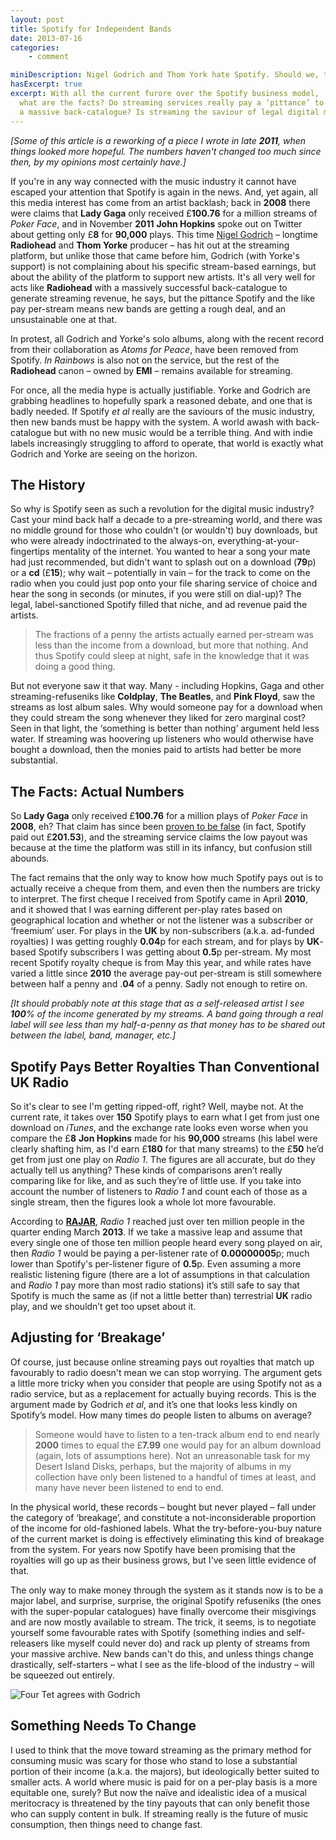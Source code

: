 ```yaml
---
layout: post
title: Spotify for Independent Bands
date: 2013-07-16
categories:
	- comment

miniDescription: Nigel Godrich and Thom York hate Spotify. Should we, too? 
hasExcerpt: true
excerpt: With all the current furore over the Spotify business model,
  what are the facts? Do streaming services really pay a ‘pittance’ to anyone without
  a massive back-catalogue? Is streaming the saviour of legal digital music?
---
```


*[Some of this article is a reworking of a piece I wrote in late **2011**, when things looked more hopeful. The numbers haven't changed too much since then, by my opinions most certainly have.]*

If you're in any way connected with the music industry it cannot have escaped your attention that Spotify is again in the news. And, yet again, all this media interest has come from an artist backlash; back in **2008** there were claims that **Lady Gaga** only received £**100.76** for a million streams of *Poker Face*, and in November **2011** **John Hopkins** spoke out on Twitter about getting only £**8** for **90,000** plays. This time [Nigel Godrich](https://twitter.com/nigelgod) – longtime **Radiohead** and **Thom Yorke** producer – has hit out at the streaming platform, but unlike those that came before him, Godrich (with Yorke's support) is not complaining about his specific stream-based earnings, but about the ability of the platform to support new artists. It's all very well for acts like **Radiohead** with a massively successful back-catalogue to generate streaming revenue, he says, but the pittance Spotify and the like pay per-stream means new bands are getting a rough deal, and an unsustainable one at that.

In protest, all Godrich and Yorke's solo albums, along with the recent record from their collaboration as *Atoms for Peace*, have been removed from Spotify. *In Rainbows* is also not on the service, but the rest of the **Radiohead** canon – owned by **EMI** – remains available for streaming.

For once, all the media hype is actually justifiable. Yorke and Godrich are grabbing headlines to hopefully spark a reasoned debate, and one that is badly needed. If Spotify *et al* really are the saviours of the music industry, then new bands must be happy with the system. A world awash with back-catalogue but with no new music would be a terrible thing. And with indie labels increasingly struggling to afford to operate, that world is exactly what Godrich and Yorke are seeing on the horizon.

## The History

So why is Spotify seen as such a revolution for the digital music industry? Cast your mind back half a decade to a pre-streaming world, and there was no middle ground for those who couldn't (or wouldn't) buy downloads, but who were already indoctrinated to the always-on, everything-at-your-fingertips mentality of the internet. You wanted to hear a song your mate had just recommended, but didn't want to splash out on a download (**79**p) or a **cd** (£**15**); why wait – potentially in vain – for the track to come on the radio when you could just pop onto your file sharing service of choice and hear the song in seconds (or minutes, if you were still on dial-up)? The legal, label-sanctioned Spotify filled that niche, and ad revenue paid the artists.

> The fractions of a penny the artists actually earned per-stream was less than the income from a download, but more that nothing. And thus Spotify could sleep at night, safe in the knowledge that it was doing a good thing.

But not everyone saw it that way. Many - including Hopkins, Gaga and other streaming-refuseniks like **Coldplay**, **The Beatles**, and **Pink Floyd**, saw the streams as lost album sales. Why would someone pay for a download when they could stream the song whenever they liked for zero marginal cost? Seen in that light, the ‘something is better than nothing’ argument held less water. If streaming was hoovering up listeners who would otherwise have bought a download, then the monies paid to artists had better be more substantial.

## The Facts: Actual Numbers

So **Lady Gaga** only received £**100.76** for a million plays of *Poker Face* in **2008**, eh? That claim has since been [proven to be false](http://paidcontent.org/article/419-fair-dos-a-million-spotify-streams-earned-gaga-167/) (in fact, Spotify paid out £**201.53**), and the streaming service claims the low payout was because at the time the platform was still in its infancy, but confusion still abounds.

The fact remains that the only way to know how much Spotify pays out is to actually receive a cheque from them, and even then the numbers are tricky to interpret. The first cheque I received from Spotify came in April **2010**, and it showed that I was earning different per-play rates based on geographical location and whether or not the listener was a subscriber or ‘freemium’ user. For plays in the **UK** by non-subscribers (a.k.a. ad-funded royalties) I was getting roughly **0.04**p for each stream, and for plays by **UK**-based Spotify subscribers I was getting about **0.5**p per-stream. My most recent Spotify royalty cheque is from May this year, and while rates have varied a little since **2010** the average pay-out per-stream is still somewhere between half a penny and .**04** of a penny. Sadly not enough to retire on.

*[It should probably note at this stage that as a self-released artist I see **100**% of the income generated by my streams. A band going through a real label will see less than my half-a-penny as that money has to be shared out between the label, band, manager, etc.]*

## Spotify Pays Better Royalties Than Conventional UK Radio

So it's clear to see I'm getting ripped-off, right? Well, maybe not. At the current rate, it takes over **150** Spotify plays to earn what I get from just one download on *iTunes*, and the exchange rate looks even worse when you compare the £**8** **Jon Hopkins** made for his **90,000** streams (his label were clearly shafting him, as I'd earn £**180** for that many streams) to the £**50** he’d get from just one play on *Radio 1*. The figures are all accurate, but do they actually tell us anything? These kinds of comparisons aren’t really comparing like for like, and as such they’re of little use. If you take into account the number of listeners to *Radio 1* and count each of those as a single stream, then the figures look a whole lot more favourable.

According to [**RAJAR**](http://www.rajar.co.uk/listening/quarterly_listening.php), *Radio 1* reached just over ten million people in the quarter ending March **2013**. If we take a massive leap and assume that every single one of those ten million people heard every song played on air, then *Radio 1* would be paying a per-listener rate of **0.00000005**p; much lower than Spotify's per-listener figure of **0.5**p. Even assuming a more realistic listening figure (there are a lot of assumptions in that calculation and *Radio 1* pay more than most radio stations) it’s still safe to say that Spotify is much the same as (if not a little better than) terrestrial **UK** radio play, and we shouldn’t get too upset about it.

## Adjusting for ‘Breakage’

Of course, just because online streaming pays out royalties that match up favourably to radio doesn't mean we can stop worrying. The argument gets a little more tricky when you consider that people are using Spotify not as a radio service, but as a replacement for actually buying records. This is the argument made by Godrich _et al_, and it’s one that looks less kindly on Spotify’s model. How many times do people listen to albums on average? 

> Someone would have to listen to a ten-track album end to end nearly **2000** times to equal the £**7.99** one would pay for an album download (again, lots of assumptions here). Not an unreasonable task for my Desert Island Disks, perhaps, but the majority of albums in my collection have only been listened to a handful of times at least, and many have never been listened to end to end.

In the physical world, these records – bought but never played – fall under the category of ‘breakage’, and constitute a not-inconsiderable proportion of the income for old-fashioned labels. What the try-before-you-buy nature of the current market is doing is effectively eliminating this kind of breakage from the system. For years now Spotify have been promising that the royalties will go up as their business grows, but I've seen little evidence of that.

The only way to make money through the system as it stands now is to be a major label, and surprise, surprise, the original Spotify refuseniks (the ones with the super-popular catalogues) have finally overcome their misgivings and are now mostly available to stream. The trick, it seems, is to negotiate yourself some favourable rates with Spotify (something indies and self-releasers like myself could never do) and rack up plenty of streams from your massive archive. New bands can't do this, and unless things change drastically, self-starters – what I see as the life-blood of the industry – will be squeezed out entirely.

![Four Tet agrees with Godrich](http://eatenbymonsters/wp-content/uploads/2013/07/GodrichTwitter.png)

## Something Needs To Change

I used to think that the move toward streaming as the primary method for consuming music was scary for those who stand to lose a substantial portion of their income (a.k.a. the majors), but ideologically better suited to smaller acts. A world where music is paid for on a per-play basis is a more equitable one, surely? But now the naïve and idealistic idea of a musical meritocracy is threatened by the tiny payouts that can only benefit those who can supply content in bulk. If streaming really is the future of music consumption, then things need to change fast.

